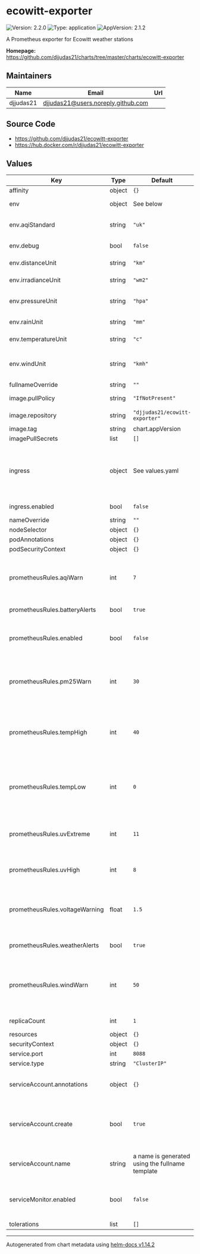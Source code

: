 # ecowitt-exporter

![Version: 2.2.0](https://img.shields.io/badge/Version-2.2.0-informational?style=flat-square) ![Type: application](https://img.shields.io/badge/Type-application-informational?style=flat-square) ![AppVersion: 2.1.2](https://img.shields.io/badge/AppVersion-2.1.2-informational?style=flat-square)

A Prometheus exporter for Ecowitt weather stations

**Homepage:** <https://github.com/djjudas21/charts/tree/master/charts/ecowitt-exporter>

## Maintainers

| Name | Email | Url |
| ---- | ------ | --- |
| djjudas21 | <djjudas21@users.noreply.github.com> |  |

## Source Code

* <https://github.com/djjudas21/ecowitt-exporter>
* <https://hub.docker.com/r/djjudas21/ecowitt-exporter>

## Values

| Key | Type | Default | Description |
|-----|------|---------|-------------|
| affinity | object | `{}` |  |
| env | object | See below | environment variables |
| env.aqiStandard | string | `"uk"` | AQI standard: uk, epa, mep, nepm |
| env.debug | bool | `false` | enable debug output |
| env.distanceUnit | string | `"km"` | Distance in km, mi |
| env.irradianceUnit | string | `"wm2"` | Irradiance in wm2, lx, fc |
| env.pressureUnit | string | `"hpa"` | Pressure in hpa, in or mmhg |
| env.rainUnit | string | `"mm"` | Rainfall in mm or in |
| env.temperatureUnit | string | `"c"` | Temperature in c, f or k |
| env.windUnit | string | `"kmh"` | Wind speed in kmh, mph, ms, knots, fps |
| fullnameOverride | string | `""` |  |
| image.pullPolicy | string | `"IfNotPresent"` | image pull policy |
| image.repository | string | `"djjudas21/ecowitt-exporter"` | image repository |
| image.tag | string | chart.appVersion | image tag |
| imagePullSecrets | list | `[]` |  |
| ingress | object | See values.yaml | Enable and configure ingress settings for the chart under this key. |
| ingress.enabled | bool | `false` | Enable ingress |
| nameOverride | string | `""` |  |
| nodeSelector | object | `{}` |  |
| podAnnotations | object | `{}` |  |
| podSecurityContext | object | `{}` |  |
| prometheusRules.aqiWarn | int | `7` | Warn when AQI exceeds this value, on whatever scale is set in aqiStandard |
| prometheusRules.batteryAlerts | bool | `true` | Enable battery alerts |
| prometheusRules.enabled | bool | `false` | Enable Prometheus rules for Prometheus Operator |
| prometheusRules.pm25Warn | int | `30` | Warn when PM2.5 concentration exceeds this value, in µg/m³ |
| prometheusRules.tempHigh | int | `40` | Warn when temperature exceeds this value, in whatever unit is set in tempUnit |
| prometheusRules.tempLow | int | `0` | Warn when temperature falls below this value, in whatever unit is set in tempUnit |
| prometheusRules.uvExtreme | int | `11` | Warn when UV index exceeds this Extreme value |
| prometheusRules.uvHigh | int | `8` | Warn when UV index exceeds this High value |
| prometheusRules.voltageWarning | float | `1.5` | Warn when battery voltage drops below this threshold, in volts |
| prometheusRules.weatherAlerts | bool | `true` | Enable weather alerts |
| prometheusRules.windWarn | int | `50` | Warn when wind speed exceeds this value, in whatever unit is set in windUnit |
| replicaCount | int | `1` | Number of replicas |
| resources | object | `{}` |  |
| securityContext | object | `{}` |  |
| service.port | int | `8088` |  |
| service.type | string | `"ClusterIP"` |  |
| serviceAccount.annotations | object | `{}` | Annotations to add to the service account |
| serviceAccount.create | bool | `true` | Specifies whether a service account should be created |
| serviceAccount.name | string | a name is generated using the fullname template | The name of the service account to use. |
| serviceMonitor.enabled | bool | `false` | Enable Service Monitor for Prometheus Operator |
| tolerations | list | `[]` |  |

----------------------------------------------
Autogenerated from chart metadata using [helm-docs v1.14.2](https://github.com/norwoodj/helm-docs/releases/v1.14.2)
